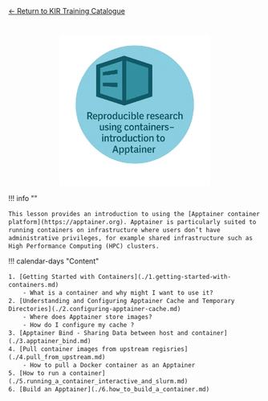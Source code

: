 <div class="catalog-return">
  <a href="https://kir-rescomp.github.io/kir-training-home/">← Return to KIR Training Catalogue</a>
</div>

<h1></h1>
<p align="center">
    <img src="./images/apptainer_logo.png" alt="drawing" width="300">
</p>


!!! info ""

    This lesson provides an introduction to using the [Apptainer container platform](https://apptainer.org). Apptainer is particularly suited to running containers on infrastructure where users don’t have administrative privileges, for example shared infrastructure such as High Performance Computing (HPC) clusters.

!!! calendar-days "Content"

    1. [Getting Started with Containers](./1.getting-started-with-containers.md)
        - What is a container and why might I want to use it?
    2. [Understanding and Configuring Apptainer Cache and Temporary Directories](./2.configuring-apptainer-cache.md)
        - Where does Apptainer store images?
        - How do I configure my cache ?
    3. [Apptainer Bind - Sharing Data between host and container](./3.apptainer_bind.md)
    4. [Pull container images from upstream regisries](./4.pull_from_upstream.md)
        - How to pull a Docker container as an Apptainer
    5. [How to run a container](./5.running_a_container_interactive_and_slurm.md) 
    6. [Build an Apptainer](./6.how_to_build_a_container.md)


